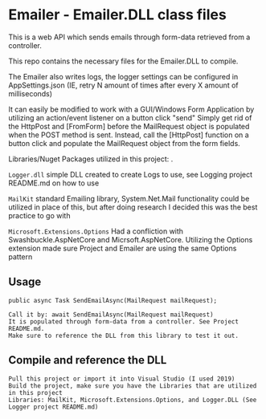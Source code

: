 # Emailer - Emailer.DLL class files

This is a web API which sends emails through form-data retrieved from a controller.

This repo contains the necessary files for the Emailer.DLL to compile.

The Emailer also writes logs, the logger settings can be configured in AppSettings.json (IE, retry N amount of times after every X amount of milliseconds)

It can easily be modified to work with a GUI/Windows Form Application by utilizing an action/event listener on a button click "send"
Simply get rid of the HttpPost and [FromForm] before the MailRequest object is populated when the POST method is sent.
Instead, call the [HttpPost] function on a button click and populate the MailRequest object from the form fields.

Libraries/Nuget Packages utilized in this project: .

`Logger.dll` simple DLL created to create Logs to use, see Logging project README.md on how to use

`MailKit` standard Emailing library,  System.Net.Mail functionality could be utilized in place of this, but after doing research I decided this was the best practice to go with

`Microsoft.Extensions.Options` Had a confliction with Swashbuckle.AspNetCore and Micrsoft.AspNetCore. Utilizing the Options extension made sure Project and Emailer are using the same Options<T> pattern
    
## Usage

    public async Task SendEmailAsync(MailRequest mailRequest);

    Call it by: await SendEmailAsync(MailRequest mailRequest)
    It is populated through form-data from a controller. See Project README.md.
    Make sure to reference the DLL from this library to test it out.
    
## Compile and reference the DLL

    Pull this project or import it into Visual Studio (I used 2019)
    Build the project, make sure you have the Libraries that are utilized in this project
    Libraries: MailKit, Microsoft.Extensions.Options, and Logger.DLL (See Logger project README.md)
